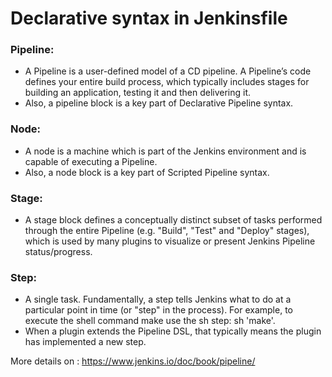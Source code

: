 # Declarative syntax in Jenkinsfile

### Pipeline:
* A Pipeline is a user-defined model of a CD pipeline. A Pipeline’s code defines your entire build process, which typically includes stages for building an application, testing it and then delivering it.
* Also, a pipeline block is a key part of Declarative Pipeline syntax.

### Node:
* A node is a machine which is part of the Jenkins environment and is capable of executing a Pipeline.
* Also, a node block is a key part of Scripted Pipeline syntax.

### Stage:
* A stage block defines a conceptually distinct subset of tasks performed through the entire Pipeline (e.g. "Build", "Test" and "Deploy" stages), which is used by many plugins to visualize or present Jenkins Pipeline status/progress.

### Step:
* A single task. Fundamentally, a step tells Jenkins what to do at a particular point in time (or "step" in the process). For example, to execute the shell command make use the sh step: sh 'make'. 
* When a plugin extends the Pipeline DSL, that typically means the plugin has implemented a new step.

More details on : https://www.jenkins.io/doc/book/pipeline/

